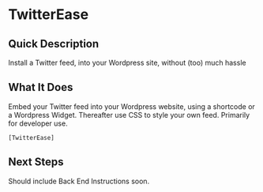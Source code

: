 # TwitterEase #


## Quick Description ##

Install a Twitter feed, into your Wordpress site, without (too) much hassle

## What It Does ##

Embed your Twitter feed into your Wordpress website, using a shortcode or a Wordpress Widget. Thereafter use CSS to style your own feed. Primarily for developer use.

`[TwitterEase]`

## Next Steps ##

Should include Back End Instructions soon.